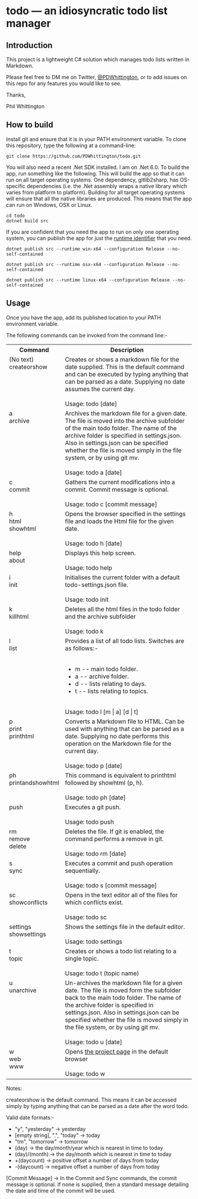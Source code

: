# todo &mdash; an idiosyncratic todo list manager

## Introduction

This project is a lightweight C# solution which manages todo lists written in Markdown.

Please feel free to DM me on Twitter, [@PDWhittington](https://twitter.com/PDWhittington), or to add issues on this repo for any features you would like to see.

Thanks,

Phil Whittington

## How to build

Install git and ensure that it is in your PATH environment variable. To clone this repository, type the following at a command-line:

```
git clone https://github.com/PDWhittington/todo.git
```
You will also need a recent .Net SDK installed. I am on .Net 6.0. To build the app, run something like the following. This will build the app so that it can run on all target operating systems. One dependency, gitlib2sharp, has OS-specific dependencies (i.e. the .Net assembly wraps a native library which varies from platform to platform). Building for all target operating systems will ensure that all the native libraries are produced. This means that the app can run on Windows, OSX or Linux.


```
cd todo
dotnet build src
```
If you are confident that you need the app to run on only one operating system, you can publish the app for just the [runtime identifier](https://docs.microsoft.com/en-us/dotnet/core/rid-catalog#windows-rids) that you need.


```
dotnet publish src --runtime win-x64 --configuration Release --no-self-contained
```

```
dotnet publish src --runtime osx-x64 --configuration Release --no-self-contained
```

```
dotnet publish src --runtime linux-x64 --configuration Release --no-self-contained
```

## Usage

Once you have the app, add its published location to your PATH environment variable.

The following commands can be invoked from the command line:-

<table>
    <tr>
        <th>
            Command
        </th>
        <th>
            Description
        </th>
    </tr>
    <tr>
        <td valign="top">
            (No text)<br/>
            createorshow
        </td>
        <td valign="top">
            Creates or shows a markdown file for the date supplied. This is the default command and can be executed by
            typing anything that can be parsed as a date. Supplying no date assumes the current day.<br /><br />
            Usage: todo [date]
        </td>
    </tr>
    <tr>
        <td valign="top">
            a<br />
            archive
        </td>
        <td valign="top">
            Archives the markdown file for a given date. The file is moved into the archive subfolder of the main todo
            folder. The name of the archive folder is specified in settings.json. Also in settings.json can be specified
            whether the file is moved simply in the file system, or by using git mv.<br /><br />
            Usage: todo a [date]
        </td>
    </tr>
    <tr>
        <td valign="top">
            c<br />
            commit
        </td>
        <td valign="top">
            Gathers the current modifications into a commit. Commit message is optional.<br /><br />
            Usage: todo c [commit message]
        </td>
    </tr>
    <tr>
        <td valign="top">
            h<br />
            html<br />
            showhtml
        </td>
        <td valign="top">
            Opens the browser specified in the settings file and loads the Html file for the given date. <br /><br />
            Usage: todo h [date]
        </td>
    </tr>
    <tr>
        <td valign="top">
            help<br />
            about
        </td>
        <td valign="top">
            Displays this help screen.<br /><br />
            Usage: todo help
        </td>
    </tr>
    <tr>
        <td valign="top">
            i<br />
            init
        </td>
        <td valign="top">
            Initialises the current folder with a default todo-settings.json file.<br /><br />
            Usage: todo init
        </td>
    </tr>
    <tr>
        <td valign="top">
            k<br />
            killhtml
        </td>
        <td valign="top">
            Deletes all the html files in the todo folder and the archive subfolder<br /><br />
            Usage: todo k
        </td>
    </tr>
    <tr>
        <td valign="top">
            l<br />
            list
        </td>
        <td valign="top">
            Provides a list of all todo lists. Switches are as follows:-<br /><br />
            <ul>
                <li>m -- main todo folder.</li>
                <li>a -- archive folder.</li>
                <li>d -- lists relating to days.</li>
                <li>t -- lists relating to topics.</li>
            </ul><br />
            Usage: todo l [m | a] [d | t]
        </td>
    </tr>
    <tr>
        <td valign="top">
            p<br />
            print<br />
            printhtml<br />
        </td>
        <td valign="top">
            Converts a Markdown file to HTML. Can be used with anything that can be parsed as a date. Supplying no date
            performs this operation on the Markdown file for the current day.<br /><br />
            Usage: todo p [date]
        </td>
    </tr>
    <tr>
        <td valign="top">
            ph<br />
            printandshowhtml
        </td>
        <td valign="top">
            This command is equivalent to printhtml followed by showhtml (p, h).<br /><br />
            Usage: todo ph [date]
        </td>
    </tr>
    <tr>
        <td valign="top">
            push
        </td>
        <td valign="top">
            Executes a git push.<br /><br />
            Usage: todo push
        </td>
    </tr>
    <tr>
        <td valign="top">
            rm<br />
            remove<br />
            delete
        </td>
        <td valign="top">
            Deletes the file. If git is enabled, the command performs a
            remove in git.<br /><br />
            Usage: todo rm [date]
        </td>
    </tr>
    <tr>
        <td valign="top">
            s<br />
            sync
        </td>
        <td valign="top">
            Executes a commit and push operation sequentially.<br /><br />
            Usage: todo s [commit message]
        </td>
    </tr>
    <tr>
        <td valign="top">
            sc<br />
            showconflicts
        </td>
        <td valign="top">
            Opens in the text editor all of the files for which conflicts exist.<br /><br />
            Usage: todo sc
        </td>
    </tr>
    <tr>
        <td valign="top">
            settings<br />
            showsettings
        </td>
        <td valign="top">
            Shows the settings file in the default editor.<br /><br />
            Usage: todo settings
        </td>
    </tr>
    <tr>
        <td valign="top">
            t<br />
            topic
        </td>
        <td valign="top">
            Creates or shows a todo list relating to a single topic.<br /><br />
            Usage: todo t (topic name)
        </td>
    </tr>
    <tr>
        <td valign="top">
            u<br />
            unarchive
        </td>
        <td valign="top">
            Un-archives the markdown file for a given date. The file is moved form the subfolder back to the main todo
            folder. The name of the archive folder is specified in settings.json. Also in settings.json can be specified
            whether the file is moved simply in the file system, or by using git mv.<br /><br />
            Usage: todo u [date]
        </td>
    </tr>
    <tr>
        <td valign="top">
            w<br />
            web<br />
            www
        </td>
        <td valign="top">
            Opens <a href="https://github.com/PDWhittington/todo">the project page</a> in the default browser<br /><br />
            Usage: todo w
        </td>
    </tr>
<table>

Notes:

createorshow is the default command. This means it can be accessed simply by
typing anything that can be parsed as a date after the word todo.

Valid date formats:-

* "y", "yesterday" &#8594; yesterday<br/>
* [empty string], ".", "today" &#8594; today<br/>
* "tm", "tomorrow" &#8594; tomorrow<br/>
* (day) &#8594; the day/month/year which is nearest in time to today<br/>
* (day)/(month) &#8594; the day/month which is nearest in time to today<br/>
* +(daycount) &#8594; positive offset a number of days from today<br/>
* -(daycount) &#8594; negative offset a number of days from today<br/>

[Commit Message] &#8594; In the Commit and Sync commands, the commit message is optional. If none is supplied, then a standard message detailing the date and time of the commit will be used.